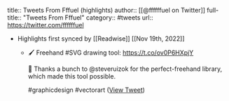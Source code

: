 title:: Tweets From Fffuel (highlights)
author:: [[@ffffffuel on Twitter]]
full-title:: "Tweets From Fffuel"
category:: #tweets
url:: https://twitter.com/ffffffuel

- Highlights first synced by [[Readwise]] [[Nov 19th, 2022]]
	- 🖌️ Freehand #SVG drawing tool: https://t.co/ov0P6HXpjY
	  
	  🙌 Thanks a bunch to @steveruizok for the  perfect-freehand library, which made this tool possible.
	  
	  #graphicdesign #vectorart ([View Tweet](https://twitter.com/ffffffuel/status/1488799898594000907))